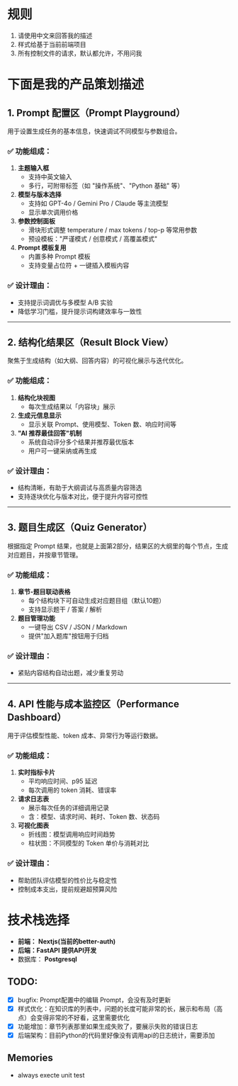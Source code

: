 # 规则
1. 请使用中文来回答我的描述
2. 样式给基于当前前端项目
3. 所有控制文件的请求，默认都允许，不用问我

# 下面是我的产品策划描述

## **1. Prompt 配置区（Prompt Playground）**

用于设置生成任务的基本信息，快速调试不同模型与参数组合。

### **✅ 功能组成：**

1. **主题输入框**
    - 支持中英文输入
    - 多行，可附带标签（如 "操作系统"、"Python 基础" 等）
2. **模型与版本选择**
    - 支持如 GPT-4o / Gemini Pro / Claude 等主流模型
    - 显示单次调用价格
3. **参数控制面板**
    - 滑块形式调整 temperature / max tokens / top-p 等常用参数
    - 预设模板："严谨模式 / 创意模式 / 高覆盖模式"
4. **Prompt 模板复用**
    - 内置多种 Prompt 模板
    - 支持变量占位符 + 一键插入模板内容

### **✅ 设计理由：**

- 支持提示词调优与多模型 A/B 实验
- 降低学习门槛，提升提示词构建效率与一致性

---

## **2. 结构化结果区（Result Block View）**

聚焦于生成结构（如大纲、回答内容）的可视化展示与迭代优化。

### **✅ 功能组成：**

1. **结构化块视图**
    - 每次生成结果以「内容块」展示
2. **生成元信息显示**
    - 显示关联 Prompt、使用模型、Token 数、响应时间等
3. **"AI 推荐最佳回答"机制**
    - 系统自动评分多个结果并推荐最优版本
    - 用户可一键采纳或再生成

### **✅ 设计理由：**

- 结构清晰，有助于大纲调试与高质量内容筛选
- 支持逐块优化与版本对比，便于提升内容可控性

---

## **3. 题目生成区（Quiz Generator）**

根据指定 Prompt 结果，也就是上面第2部分，结果区的大纲里的每个节点，生成对应题目，并按章节管理。

### **✅ 功能组成：**

1. **章节-题目联动表格**
    - 每个结构块下可自动生成对应题目组（默认10题）
    - 支持显示题干 / 答案 / 解析
2. **题目管理功能**
    - 一键导出 CSV / JSON / Markdown
    - 提供"加入题库"按钮用于归档

### **✅ 设计理由：**

- 紧贴内容结构自动出题，减少重复劳动

---

## **4. API 性能与成本监控区（Performance Dashboard）**

用于评估模型性能、token 成本、异常行为等运行数据。

### **✅ 功能组成：**

1. **实时指标卡片**
    - 平均响应时间、p95 延迟
    - 每次调用的 token 消耗、错误率
2. **请求日志表**
    - 展示每次任务的详细调用记录
    - 含：模型、请求时间、耗时、Token 数、状态码
3. **可视化图表**
    - 折线图：模型调用响应时间趋势
    - 柱状图：不同模型的 Token 单价与消耗对比

### **✅ 设计理由：**

- 帮助团队评估模型的性价比与稳定性
- 控制成本支出，提前规避超预算风险

# 技术栈选择

- **前端：** **Nextjs(当前的better-auth)**
- **后端：FastAPI 提供API开发**
- 数据库： **Postgresql**

## TODO:
- [x] bugfix: Prompt配置中的编辑 Prompt，会没有及时更新
- [x] 样式优化：在知识库的列表中，问题的长度可能非常的长，展示和布局（高点）会变得非常的不好看，这里需要优化
- [x] 功能增加：章节列表那里如果生成失败了，要展示失败的错误日志
- [x] 后端架构：目前Python的代码里好像没有调用api的日志统计，需要添加

## Memories
- always execte unit test